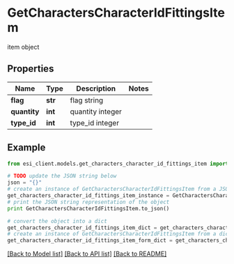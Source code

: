 # GetCharactersCharacterIdFittingsItem

item object

## Properties

Name | Type | Description | Notes
------------ | ------------- | ------------- | -------------
**flag** | **str** | flag string | 
**quantity** | **int** | quantity integer | 
**type_id** | **int** | type_id integer | 

## Example

```python
from esi_client.models.get_characters_character_id_fittings_item import GetCharactersCharacterIdFittingsItem

# TODO update the JSON string below
json = "{}"
# create an instance of GetCharactersCharacterIdFittingsItem from a JSON string
get_characters_character_id_fittings_item_instance = GetCharactersCharacterIdFittingsItem.from_json(json)
# print the JSON string representation of the object
print GetCharactersCharacterIdFittingsItem.to_json()

# convert the object into a dict
get_characters_character_id_fittings_item_dict = get_characters_character_id_fittings_item_instance.to_dict()
# create an instance of GetCharactersCharacterIdFittingsItem from a dict
get_characters_character_id_fittings_item_form_dict = get_characters_character_id_fittings_item.from_dict(get_characters_character_id_fittings_item_dict)
```
[[Back to Model list]](../README.md#documentation-for-models) [[Back to API list]](../README.md#documentation-for-api-endpoints) [[Back to README]](../README.md)


